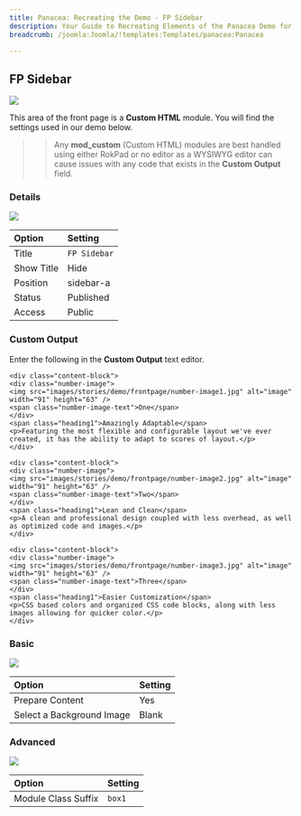 ```yaml
---
title: Panacea: Recreating the Demo - FP Sidebar
description: Your Guide to Recreating Elements of the Panacea Demo for Joomla
breadcrumb: /joomla:Joomla/!templates:Templates/panacea:Panacea

---
```


FP Sidebar
-----

![][demo]

This area of the front page is a **Custom HTML** module. You will find the settings used in our demo below.

>> Any **mod_custom** (Custom HTML) modules are best handled using either RokPad or no editor as a WYSIWYG editor can cause issues with any code that exists in the **Custom Output** field.

### Details

![][demo2]

| Option     | Setting          |
| :--------- | :--------------- |
| Title      | `FP Sidebar`     |
| Show Title | Hide             |
| Position   | sidebar-a        |
| Status     | Published        |
| Access     | Public           |

### Custom Output

Enter the following in the **Custom Output** text editor.

~~~
<div class="content-block">
<div class="number-image">
<img src="images/stories/demo/frontpage/number-image1.jpg" alt="image" width="91" height="63" />
<span class="number-image-text">One</span>
</div>
<span class="heading1">Amazingly Adaptable</span>
<p>Featuring the most flexible and configurable layout we've ever created, it has the ability to adapt to scores of layout.</p>
</div>

<div class="content-block">
<div class="number-image">
<img src="images/stories/demo/frontpage/number-image2.jpg" alt="image" width="91" height="63" />
<span class="number-image-text">Two</span>
</div>
<span class="heading1">Lean and Clean</span>
<p>A clean and professional design coupled with less overhead, as well as optimized code and images.</p>
</div>

<div class="content-block">
<div class="number-image">
<img src="images/stories/demo/frontpage/number-image3.jpg" alt="image" width="91" height="63" />
<span class="number-image-text">Three</span>
</div>
<span class="heading1">Easier Customization</span>
<p>CSS based colors and organized CSS code blocks, along with less images allowing for quicker color.</p>
</div>
~~~

### Basic

![][demo3]

| Option                    | Setting     |
| :----------               | :---------- |
| Prepare Content           | Yes         |
| Select a Background Image | Blank       |

### Advanced

![][demo4]

| Option              | Setting     |
| :----------         | :---------- |
| Module Class Suffix | `box1`      |

[demo]: assets/demo_5.jpeg
[demo2]: assets/demo_5a.jpeg
[demo3]: assets/demo_5b.jpeg
[demo4]: assets/demo_5c.jpeg
